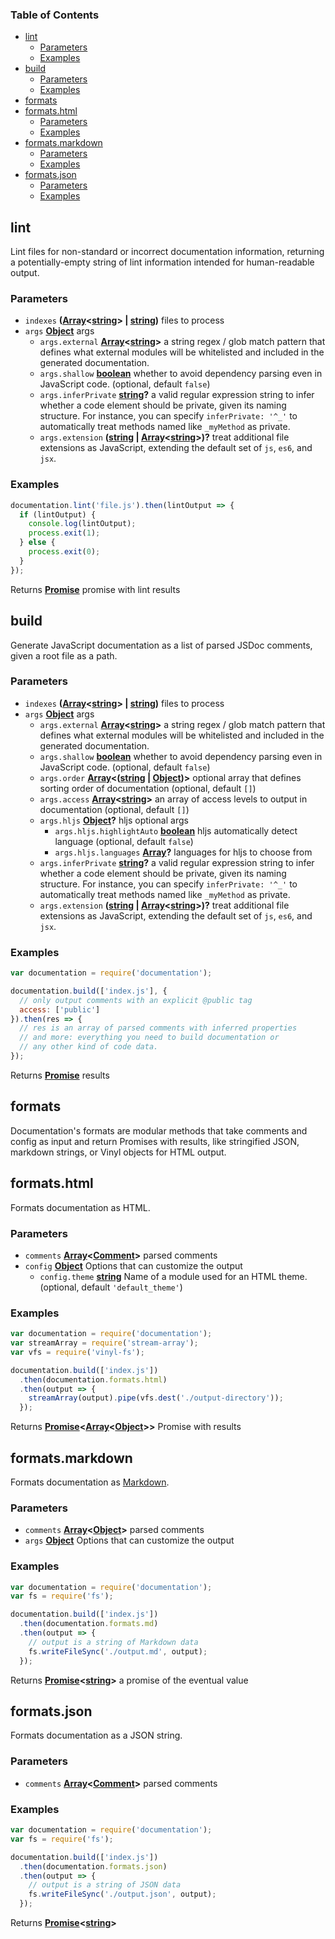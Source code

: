 <!-- Generated by documentation.js. Update this documentation by updating the source code. -->

### Table of Contents

-   [lint][1]
    -   [Parameters][2]
    -   [Examples][3]
-   [build][4]
    -   [Parameters][5]
    -   [Examples][6]
-   [formats][7]
-   [formats.html][8]
    -   [Parameters][9]
    -   [Examples][10]
-   [formats.markdown][11]
    -   [Parameters][12]
    -   [Examples][13]
-   [formats.json][14]
    -   [Parameters][15]
    -   [Examples][16]

## lint

Lint files for non-standard or incorrect documentation
information, returning a potentially-empty string
of lint information intended for human-readable output.

### Parameters

-   `indexes` **([Array][17]&lt;[string][18]> | [string][18])** files to process
-   `args` **[Object][19]** args
    -   `args.external` **[Array][17]&lt;[string][18]>** a string regex / glob match pattern
        that defines what external modules will be whitelisted and included in the
        generated documentation.
    -   `args.shallow` **[boolean][20]** whether to avoid dependency parsing
        even in JavaScript code. (optional, default `false`)
    -   `args.inferPrivate` **[string][18]?** a valid regular expression string
        to infer whether a code element should be private, given its naming structure.
        For instance, you can specify `inferPrivate: '^_'` to automatically treat
        methods named like `_myMethod` as private.
    -   `args.extension` **([string][18] \| [Array][17]&lt;[string][18]>)?** treat additional file extensions
        as JavaScript, extending the default set of `js`, `es6`, and `jsx`.

### Examples

```javascript
documentation.lint('file.js').then(lintOutput => {
  if (lintOutput) {
    console.log(lintOutput);
    process.exit(1);
  } else {
    process.exit(0);
  }
});
```

Returns **[Promise][21]** promise with lint results

## build

Generate JavaScript documentation as a list of parsed JSDoc
comments, given a root file as a path.

### Parameters

-   `indexes` **([Array][17]&lt;[string][18]> | [string][18])** files to process
-   `args` **[Object][19]** args
    -   `args.external` **[Array][17]&lt;[string][18]>** a string regex / glob match pattern
        that defines what external modules will be whitelisted and included in the
        generated documentation.
    -   `args.shallow` **[boolean][20]** whether to avoid dependency parsing
        even in JavaScript code. (optional, default `false`)
    -   `args.order` **[Array][17]&lt;([string][18] \| [Object][19])>** optional array that
        defines sorting order of documentation (optional, default `[]`)
    -   `args.access` **[Array][17]&lt;[string][18]>** an array of access levels
        to output in documentation (optional, default `[]`)
    -   `args.hljs` **[Object][19]?** hljs optional args
        -   `args.hljs.highlightAuto` **[boolean][20]** hljs automatically detect language (optional, default `false`)
        -   `args.hljs.languages` **[Array][17]?** languages for hljs to choose from
    -   `args.inferPrivate` **[string][18]?** a valid regular expression string
        to infer whether a code element should be private, given its naming structure.
        For instance, you can specify `inferPrivate: '^_'` to automatically treat
        methods named like `_myMethod` as private.
    -   `args.extension` **([string][18] \| [Array][17]&lt;[string][18]>)?** treat additional file extensions
        as JavaScript, extending the default set of `js`, `es6`, and `jsx`.

### Examples

```javascript
var documentation = require('documentation');

documentation.build(['index.js'], {
  // only output comments with an explicit @public tag
  access: ['public']
}).then(res => {
  // res is an array of parsed comments with inferred properties
  // and more: everything you need to build documentation or
  // any other kind of code data.
});
```

Returns **[Promise][21]** results

## formats

Documentation's formats are modular methods that take comments
and config as input and return Promises with results,
like stringified JSON, markdown strings, or Vinyl objects for HTML
output.

## formats.html

Formats documentation as HTML.

### Parameters

-   `comments` **[Array][17]&lt;[Comment][22]>** parsed comments
-   `config` **[Object][19]** Options that can customize the output
    -   `config.theme` **[string][18]** Name of a module used for an HTML theme. (optional, default `'default_theme'`)

### Examples

```javascript
var documentation = require('documentation');
var streamArray = require('stream-array');
var vfs = require('vinyl-fs');

documentation.build(['index.js'])
  .then(documentation.formats.html)
  .then(output => {
    streamArray(output).pipe(vfs.dest('./output-directory'));
  });
```

Returns **[Promise][21]&lt;[Array][17]&lt;[Object][19]>>** Promise with results

## formats.markdown

Formats documentation as
[Markdown][23].

### Parameters

-   `comments` **[Array][17]&lt;[Object][19]>** parsed comments
-   `args` **[Object][19]** Options that can customize the output

### Examples

```javascript
var documentation = require('documentation');
var fs = require('fs');

documentation.build(['index.js'])
  .then(documentation.formats.md)
  .then(output => {
    // output is a string of Markdown data
    fs.writeFileSync('./output.md', output);
  });
```

Returns **[Promise][21]&lt;[string][18]>** a promise of the eventual value

## formats.json

Formats documentation as a JSON string.

### Parameters

-   `comments` **[Array][17]&lt;[Comment][22]>** parsed comments

### Examples

```javascript
var documentation = require('documentation');
var fs = require('fs');

documentation.build(['index.js'])
  .then(documentation.formats.json)
  .then(output => {
    // output is a string of JSON data
    fs.writeFileSync('./output.json', output);
  });
```

Returns **[Promise][21]&lt;[string][18]>** 

[1]: #lint

[2]: #parameters

[3]: #examples

[4]: #build

[5]: #parameters-1

[6]: #examples-1

[7]: #formats

[8]: #formatshtml

[9]: #parameters-2

[10]: #examples-2

[11]: #formatsmarkdown

[12]: #parameters-3

[13]: #examples-3

[14]: #formatsjson

[15]: #parameters-4

[16]: #examples-4

[17]: https://developer.mozilla.org/docs/Web/JavaScript/Reference/Global_Objects/Array

[18]: https://developer.mozilla.org/docs/Web/JavaScript/Reference/Global_Objects/String

[19]: https://developer.mozilla.org/docs/Web/JavaScript/Reference/Global_Objects/Object

[20]: https://developer.mozilla.org/docs/Web/JavaScript/Reference/Global_Objects/Boolean

[21]: https://developer.mozilla.org/docs/Web/JavaScript/Reference/Global_Objects/Promise

[22]: https://developer.mozilla.org/docs/Web/API/Comment/Comment

[23]: http://daringfireball.net/projects/markdown/
